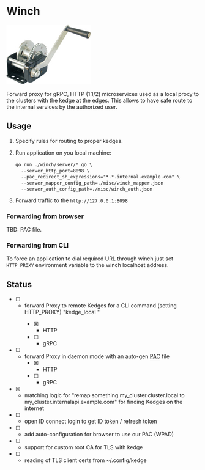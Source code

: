 # Winch

![winch](winch.jpg)

Forward proxy for gRPC, HTTP (1.1/2) microservices used as a local proxy to the clusters with the kedge at the edges.
This allows to have safe route to the internal services by the authorized user.

## Usage
1. Specify rules for routing to proper kedges.
2. Run application on you local machine:

    ```
    go run ./winch/server/*.go \
      --server_http_port=8098 \
      --pac_redirect_sh_expressions="*.*.internal.example.com" \
      --server_mapper_config_path=./misc/winch_mapper.json
      --server_auth_config_path=./misc/winch_auth.json
    ```
3. Forward traffic to the `http://127.0.0.1:8098`

### Forwarding from browser

TBD: PAC file.

### Forwarding from CLI 

To force an application to dial required URL through winch just set `HTTP_PROXY` environment variable to the winch localhost address.
 
## Status

* [ ] - forward Proxy to remote Kedges for a CLI command (setting HTTP_PROXY) "kedge_local <cmd>"
    * [x] - HTTP
    * [ ] - gRPC
* [ ] - forward Proxy in daemon mode with an auto-gen [PAC](https://en.wikipedia.org/wiki/Proxy_auto-config) file
    * [x] - HTTP
    * [ ] - gRPC
* [x] - matching logic for "remap something.my_cluster.cluster.local to my_cluster.internalapi.example.com" for finding Kedges on the internet
* [ ] - open ID connect login to get ID token / refresh token
* [ ] - add auto-configuration for browser to use our PAC (WPAD)
* [ ] - support for custom root CA for TLS with kedge
* [ ] - reading of TLS client certs from ~/.config/kedge


